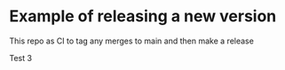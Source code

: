# Example of releasing a new version

This repo as CI to tag any merges to main and then make a release

Test 3